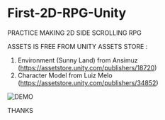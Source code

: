 # First-2D-RPG-Unity
PRACTICE MAKING 2D SIDE SCROLLING RPG

ASSETS IS FREE FROM UNITY ASSETS STORE :
1. Environment (Sunny Land) from Ansimuz (https://assetstore.unity.com/publishers/18720)
2. Character Model from Luiz Melo (https://assetstore.unity.com/publishers/34852)

![DEMO](Screenshot/demo.gif)

THANKS

 

